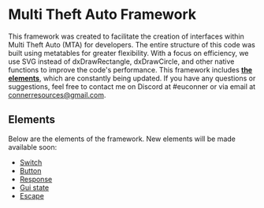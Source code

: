 # Multi Theft Auto Framework
This framework was created to facilitate the creation of interfaces within Multi Theft Auto (MTA) for developers. The entire structure of this code was built using metatables for greater flexibility. With a focus on efficiency, we use SVG instead of dxDrawRectangle, dxDrawCircle, and other native functions to improve the code's performance. This framework includes **[the elements](elements)**, which are constantly being updated. If you have any questions or suggestions, feel free to contact me on Discord at #euconner or via email at connerresources@gmail.com.

## Elements
Below are the elements of the framework. New elements will be made available soon:
- [Switch](elements/readme.md#switch)
- [Button](elements/readme.md#button)
- [Response](elements/readme.md#response)
- [Gui state](elements/readme.md#gui)
- [Escape](elements/readme.md#escape)
